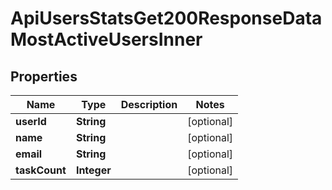 

# ApiUsersStatsGet200ResponseDataMostActiveUsersInner


## Properties

| Name | Type | Description | Notes |
|------------ | ------------- | ------------- | -------------|
|**userId** | **String** |  |  [optional] |
|**name** | **String** |  |  [optional] |
|**email** | **String** |  |  [optional] |
|**taskCount** | **Integer** |  |  [optional] |



